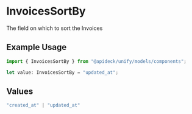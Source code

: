 # InvoicesSortBy

The field on which to sort the Invoices

## Example Usage

```typescript
import { InvoicesSortBy } from "@apideck/unify/models/components";

let value: InvoicesSortBy = "updated_at";
```

## Values

```typescript
"created_at" | "updated_at"
```